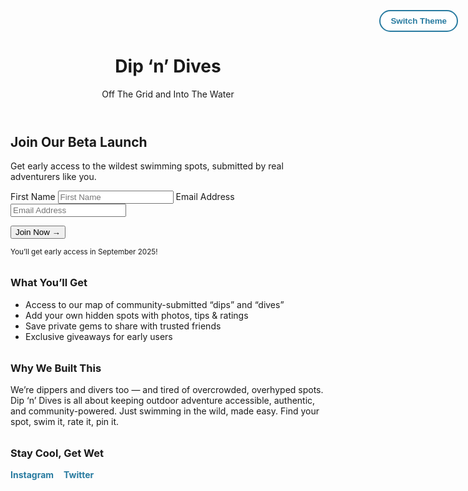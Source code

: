 <!DOCTYPE html>
<html lang="en">
<head>
  <meta charset="UTF-8" />
  <meta name="viewport" content="width=device-width, initial-scale=1.0"/>
  <title>Dip 'n' Dives Beta Signup</title>
  <link href="https://fonts.googleapis.com/css2?family=Montserrat:wght@400;700&display=swap" rel="stylesheet">
  <style>
    :root {
      /* Default: Water Theme */
      --primary: #287BA0;
      --secondary: #3ED9D4;
      --secondary-hover: #2cb7b2;
      --accent: #A6F4DC;
      --bg: #F0FAF9;
      --text: #333;
      --radius: 10px;
    }

  body.nature-theme {
      --primary: #2F5233;
      --secondary: #87C0D0;
      --secondary-hover: #6AA9B8;
      --accent: #A3B18A;
      --bg: #F9F5EC;
      --text: #333;
    }

  body {
      margin: 0;
      font-family: 'Montserrat', sans-serif;
      background-color: var(--bg);
      color: var(--text);
      line-height: 1.5;
      transition: background-color 0.3s ease, color 0.3s ease;
    }

  header {
      background-color: var(--primary);
      color: white;
      padding: 2rem 1rem;
      text-align: center;
      transition: background-color 0.3s ease;
    }

  header h1 {
      margin-bottom: 0.5rem;
    }

  main {
      padding: 2rem 1rem;
      max-width: 900px;
      margin: auto;
    }

  .cta {
      background-color: var(--accent);
      padding: 1.5rem;
      border-radius: var(--radius);
      margin: 2rem 0;
      text-align: center;
      transition: background-color 0.3s ease;
    }

  form {
      display: flex;
      flex-wrap: wrap;
      gap: 1rem;
      justify-content: center;
      margin-top: 1rem;
    }

  label {
      display: none; /* Hidden but accessible */
    }

  input[type="text"],
    input[type="email"] {
      flex: 1 1 250px;
      padding: 0.75rem;
      border: 1px solid #ccc;
      border-radius: 5px;
      font-size: 1rem;
    }

  button {
      background-color: var(--secondary);
      color: white;
      border: none;
      padding: 0.75rem 1.5rem;
      font-size: 1rem;
      border-radius: 5px;
      cursor: pointer;
      transition: background-color 0.2s ease;
    }
    button:hover,
    button:focus {
      background-color: var(--secondary-hover);
    }
    .theme-toggle {
      position: absolute;
      top: 1rem;
      right: 1rem;
      background: white;
      color: var(--primary);
      border: 2px solid var(--primary);
      padding: 0.5rem 1rem;
      border-radius: 20px;
      cursor: pointer;
      font-weight: bold;
      transition: all 0.3s ease;
    }
    .theme-toggle:hover {
      background: var(--primary);
      color: white;
    }
    section {
      margin-top: 2rem;
    }
    ul {
      padding-left: 1.5rem;
    }
    .social-links {
      display: flex;
      gap: 1rem;
      margin-top: 0.5rem;
    }
    .social-links a {
      color: var(--primary);
      text-decoration: none;
      font-weight: 700;
    }
    .social-links a:hover {
      text-decoration: underline;
    }
  </style>
</head>
<body>
  <header>
    <h1>Dip ‘n’ Dives</h1>
    <p>Off The Grid and Into The Water</p>
    <button class="theme-toggle" onclick="toggleTheme()">Switch Theme</button>
  </header>

  <main>
    <section class="cta">
      <h2>Join Our Beta Launch</h2>
      <p>Get early access to the wildest swimming spots, submitted by real adventurers like you.</p>
      <!-- Mailchimp Form -->
        <form action="https://YOUR_MAILCHIMP_URL" method="post" target="_blank" novalidate>
        <label for="firstName">First Name</label>
        <input id="firstName" name="FNAME" type="text" placeholder="First Name" required>
       <label for="email">Email Address</label>
        <input id="email" name="EMAIL" type="email" placeholder="Email Address" required>

  <button type="submit">Join Now →</button>
      </form>
      <p><small>You’ll get early access in September 2025!</small></p>
    </section>
    <section class="features">
      <h3>What You’ll Get</h3>
      <ul>
        <li>Access to our map of community-submitted “dips” and “dives”</li>
        <li>Add your own hidden spots with photos, tips & ratings</li>
        <li>Save private gems to share with trusted friends</li>
        <li>Exclusive giveaways for early users</li>
      </ul>
    </section>

  <section class="about">
      <h3>Why We Built This</h3>
      <p>We’re dippers and divers too — and tired of overcrowded, overhyped spots. Dip ‘n’ Dives is all about keeping outdoor adventure accessible, authentic, and community-powered. Just swimming in the wild, made easy. Find your spot, swim it, rate it, pin it.</p>
    </section>

  <section class="social">
      <h3>Stay Cool, Get Wet</h3>
      <div class="social-links">
        <a href="#" aria-label="Instagram">Instagram</a>
        <a href="#" aria-label="Twitter">Twitter</a>
      </div>
    </section>
  </main>

  <script>
    function toggleTheme() {
      document.body.classList.toggle('nature-theme');
    }
  </script>
</body>
</html>


